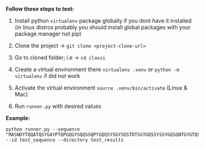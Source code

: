 **Follow these steps to test:**

1. Install python `virtualenv` package globally if you dont have it installed (in linux distros probably you should install global packages with your package manager not pip)

2. Clone the project -> `git clone <project-clone-url>`

3. Go to cloned folder; i.e -> `cd classi`

4. Create a virtual environment there `virtualenv .venv` or `python -m virtualenv` if did not work

5. Activate the virtual environment `source .venv/bin/activate` (Linux & Mac)

6. Run `runner.py` with desired values

**Example:**

```shell
python runner.py --sequence "MASNDYTQQATQSYGAYPTQPGQGYSQQSSQPYGQQSYSGYSQSTDTSGYGQSSYSSYGQSQNTGYGTQSTPQGYGSTGGYGSSQSSQSSYGQQSSYPGYGQQPAPSSTSGSYGSSSQSSSYGQPQSGSYSQQPSYGGQQQSYGQQQSYNPPQGYGQQNQYNSSSGGGGGGGGGGYGSGRGKGGKGLGGKGLGKGGAKRHRK" --id test_sequence --directory test_results

```